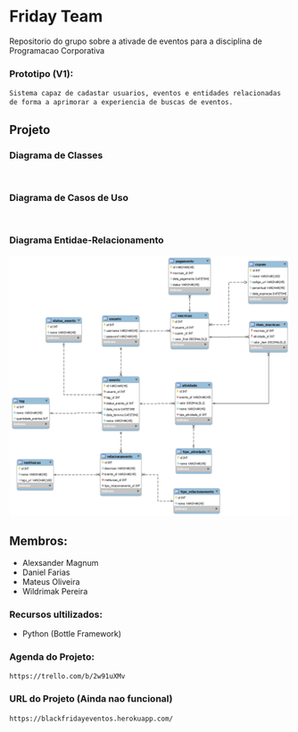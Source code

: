 # Friday Team

Repositorio do grupo sobre a ativade de eventos para a disciplina de Programacao Corporativa

### Prototipo (V1):
	
	Sistema capaz de cadastar usuarios, eventos e entidades relacionadas de forma a aprimorar a experiencia de buscas de eventos.

## Projeto

### Diagrama de Classes

![]()

### Diagrama de Casos de Uso

![]()

### Diagrama Entidae-Relacionamento

![Diagrama Entidade Relacionamento](ER_DIAGRAM.png)

## Membros:

* Alexsander Magnum
* Daniel Farias
* Mateus Oliveira
* Wildrimak Pereira

### Recursos ultilizados:

* Python (Bottle Framework)

### Agenda do Projeto:
	https://trello.com/b/2w91uXMv

### URL do Projeto (Ainda nao funcional)
	https://blackfridayeventos.herokuapp.com/